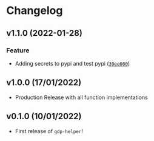 # Changelog

<!--next-version-placeholder-->

## v1.1.0 (2022-01-28)
### Feature
* Adding secrets to pypi and test pypi ([`39ee000`](https://github.com/flor14/gdphelper/commit/39ee0006d9f1a42e1fb67d40332ff0d98287591c))

## v1.0.0 (17/01/2022)

- Production Release with all function implementations

## v0.1.0 (10/01/2022)

- First release of `gdp-helper`!
